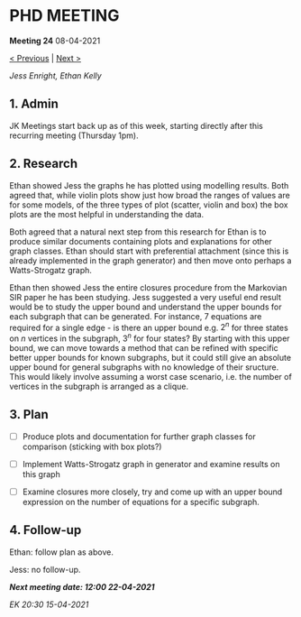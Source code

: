 # PHD MEETING

__Meeting 24__
08-04-2021

[< Previous](../04-21/23_08-04-21.md) | [Next >](../04-21/24_22-04-21.md)

_Jess Enright,_
_Ethan Kelly_


## 1. Admin

JK Meetings start back up as of this week, starting directly after this recurring meeting (Thursday 1pm).


## 2. Research

Ethan showed Jess the graphs he has plotted using modelling results. Both agreed that, while violin plots show just how broad the ranges of values are for some models, of the three types of plot (scatter, violin and box) the box plots are the most helpful in understanding the data.

Both agreed that a natural next step from this research for Ethan is to produce similar documents containing plots and explanations for other graph classes. Ethan should start with preferential attachment (since this is already implemented in the graph generator) and then move onto perhaps a Watts-Strogatz graph.

Ethan then showed Jess the entire closures procedure from the Markovian SIR paper he has been studying. Jess suggested a very useful end result would be to study the upper bound and understand the upper bounds for each subgraph that can be generated. For instance, 7 equations are required for a single edge - is there an upper bound e.g. $2^n$ for three states on $n$ vertices in the subgraph, $3^n$ for four states? By starting with this upper bound, we can move towards a method that can be refined with specific better upper bounds for known subgraphs, but it could still give an absolute upper bound for general subgraphs with no knowledge of their sructure. This would likely involve assuming a worst case scenario, i.e. the number of vertices in the subgraph is arranged as a clique.


## 3. Plan

- [ ] Produce plots and documentation for further graph classes for comparison (sticking with box plots?)
- [ ] Implement Watts-Strogatz graph in generator and examine results on this graph
- [ ] Examine closures more closely, try and come up with an upper bound expression on the number of equations for a specific subgraph.


## 4. Follow-up

Ethan: follow plan as above.

Jess: no follow-up.


**_Next meeting date:  12:00 22-04-2021_**



_EK 20:30 15-04-2021_
